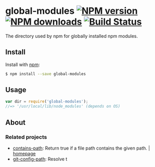 # global-modules [![NPM version](https://img.shields.io/npm/v/global-modules.svg?style=flat)](https://www.npmjs.com/package/global-modules) [![NPM downloads](https://img.shields.io/npm/dm/global-modules.svg?style=flat)](https://npmjs.org/package/global-modules) [![Build Status](https://img.shields.io/travis/jonschlinkert/global-modules.svg?style=flat)](https://travis-ci.org/jonschlinkert/global-modules)

The directory used by npm for globally installed npm modules.

## Install

Install with [npm](https://www.npmjs.com/):

```sh
$ npm install --save global-modules
```

## Usage

```js
var dir = require('global-modules');
//=> '/usr/local/lib/node_modules' (depends on OS)
```

## About

### Related projects

* [contains-path](https://www.npmjs.com/package/contains-path): Return true if a file path contains the given path. | [homepage](https://github.com/jonschlinkert/contains-path "Return true if a file path contains the given path.")
* [git-config-path](https://www.npmjs.com/package/git-config-path): Resolve t
